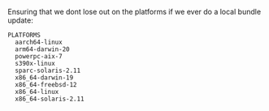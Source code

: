 Ensuring that we dont lose out on the platforms if we ever do a local bundle update:

```
PLATFORMS
  aarch64-linux
  arm64-darwin-20
  powerpc-aix-7
  s390x-linux
  sparc-solaris-2.11
  x86_64-darwin-19
  x86_64-freebsd-12
  x86_64-linux
  x86_64-solaris-2.11
```